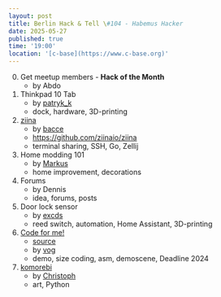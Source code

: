 ```yaml
---
layout: post
title: Berlin Hack & Tell \#104 - Habemus Hacker
date: 2025-05-27
published: true
time: '19:00'
location: '[c-base](https://www.c-base.org)'
---
```


0. Get meetup members - **Hack of the Month**
    - by Abdo
1. Thinkpad 10 Tab
    - by [patryk_k](https://github.com/pkoryzna)
    - dock, hardware, 3D-printing
2. [ziina](https://github.com/ziinaio/ziina)
    - by [bacce](https://github.com/baccenfutter)
    - https://github.com/ziinaio/ziina
    - terminal sharing, SSH, Go, Zellij
3. Home modding 101
    - by [Markus](https://github.com/ctrlw)
    - home improvement, decorations
4. Forums
    - by Dennis
    - idea, forums, posts
5. Door lock sensor
    - by [excds](https://github.com/excds)
    - reed switch, automation, Home Assistant, 3D-printing
6. [Code for me!](https://www.pouet.net/prod.php?which=98151)
    - [source](https://codeberg.org/vog/cfm)
    - by [vog](https://njh.eu/)
    - demo, size coding, asm, demoscene, Deadline 2024
7. [komorebi](https://github.com/cfretter/komorebi)
    - by [Christoph](https://github.com/cfretter)
    - art, Python